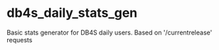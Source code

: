 # db4s_daily_stats_gen
Basic stats generator for DB4S daily users.  Based on '/currentrelease' requests
